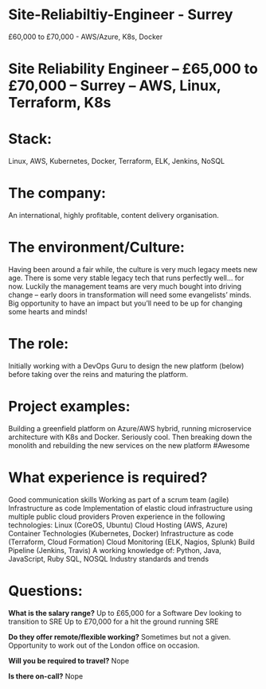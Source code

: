 # Site-Reliabiltiy-Engineer - Surrey
£60,000 to £70,000 - AWS/Azure, K8s, Docker

# Site Reliability Engineer – £65,000 to £70,000 – Surrey – AWS, Linux, Terraform, K8s

# Stack: 
Linux, AWS, Kubernetes, Docker, Terraform, ELK, Jenkins, NoSQL 

# The company: 
An international, highly profitable, content delivery organisation. 

# The environment/Culture: 
Having been around a fair while, the culture is very much legacy meets new age. There is some very stable legacy tech that runs perfectly well… for now. Luckily the management teams are very much bought into driving change – early doors in transformation will need some evangelists’ minds. Big opportunity to have an impact but you’ll need to be up for changing some hearts and minds!

# The role: 
Initially working with a DevOps Guru to design the new platform (below) before taking over the reins and maturing the platform. 

# Project examples: 
Building a greenfield platform on Azure/AWS hybrid, running microservice architecture with K8s and Docker. Seriously cool. Then breaking down the monolith and rebuilding the new services on the new platform #Awesome 

# What experience is required?
Good communication skills
Working as part of a scrum team (agile)
Infrastructure as code
Implementation of elastic cloud infrastructure using multiple public cloud providers
Proven experience in the following technologies:
Linux (CoreOS, Ubuntu)
Cloud Hosting (AWS, Azure)
Container Technologies (Kubernetes, Docker)
Infrastructure as code (Terraform, Cloud Formation)
Cloud Monitoring (ELK, Nagios, Splunk)
Build Pipeline (Jenkins, Travis)
A working knowledge of:
Python, Java, JavaScript, Ruby
SQL, NOSQL
Industry standards and trends

# Questions:
**What is the salary range?**
Up to £65,000 for a Software Dev looking to transition to SRE
Up to £70,000 for a hit the ground running SRE

**Do they offer remote/flexible working?**
Sometimes but not a given. Opportunity to work out of the London office on occasion.

**Will you be required to travel?** 
Nope

**Is there on-call?**
Nope
